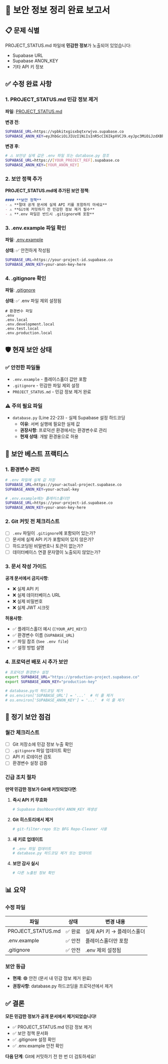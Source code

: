 # 🔐 보안 정보 정리 완료 보고서

## 📋 문제 식별
PROJECT_STATUS.md 파일에 **민감한 정보**가 노출되어 있었습니다:
- Supabase URL
- Supabase ANON_KEY
- 기타 API 키 정보

## ✅ 수정 완료 사항

### 1. PROJECT_STATUS.md 민감 정보 제거
**파일**: [PROJECT_STATUS.md](d:\GenProjects\ai-chat-interface\PROJECT_STATUS.md)

**변경 전**:
```bash
SUPABASE_URL=https://vpbkitxgisxbqtxrwjvo.supabase.co
SUPABASE_ANON_KEY=eyJhbGciOiJIUzI1NiIsInR5cCI6IkpXVCJ9.eyJpc3MiOiJzdXBhYmFzZSIsInJlZiI6InZwYmtpdHhnaXN4YnF0eHJ3anZvIiwicm9sZSI6ImFub24iLCJpYXQiOjE3NTgxNzM5NzUsImV4cCI6MjA3Mzc0OTk3NX0._db0ajX3GQVBUdxl7OJ0ykt14Jb7FSRbUNsEnnqDtp8
```

**변경 후**:
```bash
# ⚠️ 보안상 실제 값은 .env 파일 또는 database.py 참조
SUPABASE_URL=https://[YOUR_PROJECT_REF].supabase.co
SUPABASE_ANON_KEY=[YOUR_ANON_KEY]
```

### 2. 보안 정책 추가
**PROJECT_STATUS.md에 추가된 보안 정책**:
```markdown
#### **보안 정책**
- ⚠️ **절대 공개 문서에 실제 API 키를 포함하지 마세요**
- ⚠️ **Git에 커밋하기 전 민감한 정보 제거 필수**
- ⚠️ **.env 파일은 반드시 .gitignore에 포함**
```

### 3. .env.example 파일 확인
**파일**: [.env.example](d:\GenProjects\ai-chat-interface\.env.example)

**상태**: ✅ 안전하게 작성됨
```bash
SUPABASE_URL=https://your-project-id.supabase.co
SUPABASE_ANON_KEY=your-anon-key-here
```

### 4. .gitignore 확인
**파일**: [.gitignore](d:\GenProjects\.gitignore)

**상태**: ✅ .env 파일 제외 설정됨
```
# 환경변수 파일
.env
.env.local
.env.development.local
.env.test.local
.env.production.local
```

## 🛡️ 현재 보안 상태

### ✅ 안전한 파일들
- `.env.example` - 플레이스홀더 값만 포함
- `.gitignore` - 민감한 파일 제외 설정
- `PROJECT_STATUS.md` - 민감 정보 제거 완료

### ⚠️ 주의 필요 파일
- `database.py` (Line 22-23) - 실제 Supabase 설정 하드코딩
  - **이유**: 서버 실행에 필요한 실제 값
  - **권장사항**: 프로덕션 환경에서는 환경변수로 관리
  - **현재 상태**: 개발 환경용으로 허용

## 📝 보안 베스트 프랙티스

### 1. 환경변수 관리
```bash
# .env 파일에 실제 값 저장
SUPABASE_URL=https://your-actual-project.supabase.co
SUPABASE_ANON_KEY=your-actual-key

# .env.example에는 플레이스홀더만
SUPABASE_URL=https://your-project-id.supabase.co
SUPABASE_ANON_KEY=your-anon-key-here
```

### 2. Git 커밋 전 체크리스트
- [ ] `.env` 파일이 `.gitignore`에 포함되어 있는가?
- [ ] 문서에 실제 API 키가 포함되어 있지 않은가?
- [ ] 하드코딩된 비밀번호나 토큰이 없는가?
- [ ] 데이터베이스 연결 문자열이 노출되지 않았는가?

### 3. 문서 작성 가이드
**공개 문서에서 금지사항**:
- ❌ 실제 API 키
- ❌ 실제 데이터베이스 URL
- ❌ 실제 비밀번호
- ❌ 실제 JWT 시크릿

**허용사항**:
- ✅ 플레이스홀더 예시 (`[YOUR_API_KEY]`)
- ✅ 환경변수 이름 (`SUPABASE_URL`)
- ✅ 파일 참조 (`See .env file`)
- ✅ 설정 방법 설명

### 4. 프로덕션 배포 시 추가 보안
```bash
# 프로덕션 환경변수 설정
export SUPABASE_URL="https://production-project.supabase.co"
export SUPABASE_ANON_KEY="production-key"

# database.py의 하드코딩 제거
# os.environ['SUPABASE_URL'] = '...'  # 이 줄 제거
# os.environ['SUPABASE_ANON_KEY'] = '...'  # 이 줄 제거
```

## 🔄 정기 보안 점검

### 월간 체크리스트
- [ ] Git 저장소에 민감 정보 누출 확인
- [ ] `.gitignore` 파일 업데이트 확인
- [ ] API 키 로테이션 검토
- [ ] 환경변수 설정 검증

### 긴급 조치 절차
**만약 민감한 정보가 Git에 커밋되었다면**:

1. **즉시 API 키 무효화**
   ```bash
   # Supabase Dashboard에서 ANON_KEY 재생성
   ```

2. **Git 히스토리에서 제거**
   ```bash
   # git-filter-repo 또는 BFG Repo-Cleaner 사용
   ```

3. **새 키로 업데이트**
   ```bash
   # .env 파일 업데이트
   # database.py 하드코딩 제거 또는 업데이트
   ```

4. **보안 감사 실시**
   ```bash
   # 다른 노출된 정보 확인
   ```

## 📊 요약

### 수정 파일
| 파일 | 상태 | 변경 내용 |
|------|------|----------|
| PROJECT_STATUS.md | ✅ 완료 | 실제 API 키 → 플레이스홀더 |
| .env.example | ✅ 안전 | 플레이스홀더만 포함 |
| .gitignore | ✅ 안전 | .env 제외 설정됨 |

### 보안 등급
- **현재**: 🟢 안전 (문서 내 민감 정보 제거 완료)
- **권장사항**: database.py 하드코딩을 프로덕션에서 제거

## ✅ 결론

**모든 민감한 정보가 공개 문서에서 제거되었습니다!**

- ✅ PROJECT_STATUS.md 민감 정보 제거
- ✅ 보안 정책 문서화
- ✅ .gitignore 설정 확인
- ✅ .env.example 안전 확인

**다음 단계**: Git에 커밋하기 전 한 번 더 검토하세요!
